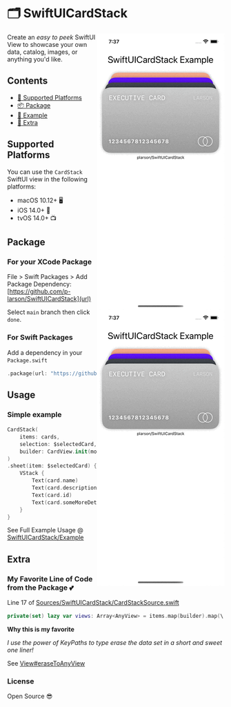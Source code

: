 # 🗂 SwiftUICardStack

<img src="https://github.com/p-larson/SwiftUICardStack/blob/main/Example/SwiftUICardStack-Example/Demo%20Film/Simulator%20Screen%20Recording%20-%20iPhone%2012%20-%202021-05-28%20at%2019.37.27.gif" align="right"></img>

<img src="https://github.com/p-larson/SwiftUICardStack/blob/main/Example/SwiftUICardStack-Example/Demo%20Film/Simulator%20Screen%20Recording%20-%20iPhone%2012%20-%202021-05-28%20at%2019.37.49.gif" align="right"></img>
 
Create an *easy to peek* SwiftUI View to showcase your own data, catalog, images, or anything you'd like.

## Contents

- [🔭 Supported Platforms](#supported-platforms)
- [📦 Package](#package)
- [🔨 Example](#usage)
- [🧨 Extra](#extra)

## Supported Platforms 

You can use the `CardStack` SwiftUI view in the following platforms:

- macOS 10.12+ 🖥
- iOS 14.0+ 📱
- tvOS 14.0+ 📺 

## Package

### For your XCode Package

File > Swift Packages > Add Package Dependency: [https://github.com/p-larson/SwiftUICardStack](url)

Select `main` branch then click `done`.

### For Swift Packages

Add a dependency in your `Package.swift`


```swift 
.package(url: "https://github.com/p-larson/SwiftUICardStack", branch: "main")
```

## Usage 

### Simple example

```swift
CardStack(
    items: cards,
    selection: $selectedCard,
    builder: CardView.init(model:)
)
.sheet(item: $selectedCard) { card in
    VStack {
        Text(card.name)
        Text(card.description)
        Text(card.id)
        Text(card.someMoreDetailedInformation())
    }
}
```

See Full Example Usage @ [SwiftUICardStack/Example](/Example/SwiftUICardStack-Example) 

## Extra

### My Favorite Line of Code from the Package 💕

Line 17 of [Sources/SwiftUICardStack/CardStackSource.swift](/Sources/SwiftUICardStack/CardStackSource.swift)

```swift
private(set) lazy var views: Array<AnyView> = items.map(builder).map(\.eraseToAnyView)
```

**Why this is my favorite** 

*I use the power of KeyPaths to type erase the data set in a short and sweet one liner!*

See [View#eraseToAnyView](/Sources/SwiftUICardStack/Common.swift)

### License

Open Source 😎
